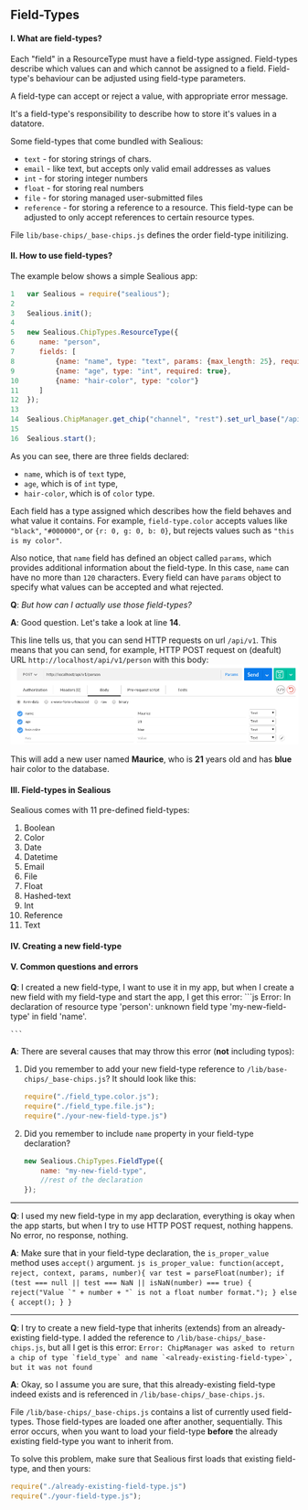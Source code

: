 ## Field-Types

#### I. What are field-types?
Each "field" in a ResourceType must have a field-type assigned. Field-types describe which values can and which cannot be assigned to a field. Field-type's behaviour can be adjusted using field-type parameters.

A field-type can accept or reject a value, with appropriate error message.

It's a field-type's responsibility to describe how to store it's values in a datatore.

Some field-types that come bundled with Sealious:

 * `text` - for storing strings of chars.
 * `email` - like text, but accepts only valid email addresses as values
 * `int` - for storing integer numbers
 * `float` - for storing real numbers
 * `file` - for storing managed user-submitted files
 * `reference` - for storing a reference to a resource. This field-type can be adjusted to only accept references to certain resource types.

 File `lib/base-chips/_base-chips.js` defines the order field-type initilizing.

#### II. How to use field-types?
The example below shows a simple Sealious app:
```js
1   var Sealious = require("sealious");
2  
3   Sealious.init();
4 
5   new Sealious.ChipTypes.ResourceType({
6      name: "person",
7      fields: [
8          {name: "name", type: "text", params: {max_length: 25}, required: true},
9          {name: "age", type: "int", required: true},
10         {name: "hair-color", type: "color"}
11     ]
12  });
13
14  Sealious.ChipManager.get_chip("channel", "rest").set_url_base("/api/v1");
15
16  Sealious.start();
```

As you can see, there are three fields declared:
    
 * `name`, which is of `text` type,
 * `age`, which is of `int` type,
 * `hair-color`, which is of `color` type.

Each field has a type assigned which describes how the field behaves and what value it contains. 
For example, `field-type.color` accepts values like `"black"`, `"#000000"`, 
or `{r: 0, g: 0, b: 0}`, but rejects values such as `"this is my color"`.

Also notice, that `name` field has defined an object called `params`, which provides additional information about the field-type. In this case, `name` can have no more than `120` characters.
Every field can have `params` object to specify what values can be accepted and what rejected.


**Q**: *But how can I actually use those field-types?*

**A**: Good question. Let's take a look at line **14**. 

This line tells us, that you can send HTTP requests on url `/api/v1`. 
This means that you can send, for example, HTTP POST request on (deafult) URL `http://localhost/api/v1/person` with this body:
![HTTP POST request](http_post.png)

This will add a new user named **Maurice**, who is **21** years old and has **blue** hair color to the database.

#### III. Field-types in Sealious
Sealious comes with 11 pre-defined field-types:

1. Boolean
2. Color
3. Date
4. Datetime
5. Email
6. File
7. Float
8. Hashed-text
9. Int
10. Reference
11. Text

#### IV. Creating a new field-type

#### V. Common questions and errors

**Q**: I created a new field-type, I want to use it in my app, but when I create a new field with my field-type and start the app, I get this error:
    ```js
    Error: In declaration of resource type 'person': unknown field type 'my-new-field-type' in field 'name'.
    
    ```

**A**: There are several causes that may throw this error (**not** including typos):

1. Did you remember to add your new field-type reference to `/lib/base-chips/_base-chips.js`? It should look like this:
    ```js
    require("./field_type.color.js");
    require("./field_type.file.js");
    require("./your-new-field-type.js")
    ```

2. Did you remember to include `name` property in your field-type declaration?
    ```js
    new Sealious.ChipTypes.FieldType({
        name: "my-new-field-type",
        //rest of the declaration
    });
    ```


---


**Q**: I used my new field-type in my app declaration, everything is okay when the app starts, but when I try to use HTTP POST request, nothing happens. No error, no response, nothing.

**A**: Make sure that in your field-type declaration, the `is_proper_value` method uses `accept()` argument.
    ```js
    is_proper_value: function(accept, reject, context, params, number){
        var test = parseFloat(number);
        if (test === null || test === NaN || isNaN(number) === true) {
            reject("Value `" + number + "` is not a float number format.");
        } else {
            accept();
        }
    }
    ```

---


**Q**: I try to create a new field-type that inherits (extends) from an already-existing field-type. I added the reference to `/lib/base-chips/_base-chips.js`, but all I get is this error:
    ```
    Error: ChipManager was asked to return a chip of type `field_type` and name `<already-existing-field-type>`, but it was not found
    ```

**A**: Okay, so I assume you are sure, that this already-existing field-type indeed exists and is referenced in `/lib/base-chips/_base-chips.js`. 

File `/lib/base-chips/_base-chips.js` contains a list of currently used field-types. Those field-types are loaded one after another, sequentially. This error occurs, when you want to load your field-type **before** the already existing field-type you want to inherit from.

To solve this problem, make sure that Sealious first loads that existing field-type, and then yours:
```js
require("./already-existing-field-type.js")
require("./your-field-type.js");
```

